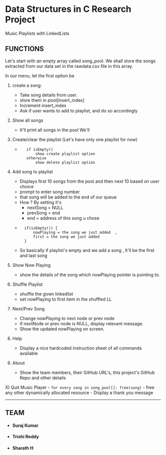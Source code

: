 # Data Structures in C Research Project
Music Playlists with LinkedLists

## FUNCTIONS
Let's start with an empty array called song_pool.
We shall store the songs extracted from our data set in the rawdata.csv file in this array.

In our menu, let the first option be 
1) create a song:
    - Take song details from user.
    - store them in pool[insert_index] 
    - Increment insert_index 
    - Ask if user wants to add to playlist, and do so accordingly
2) Show all songs
   - It'll print all songs in the pool
We'll 

3) Create/clear the playlist (Let's have only one playlist for now)   
   - ```
        if isEmpty()
            show create playlist option     
        otherwise
            show delete playlist option
        ```
4) Add song to playlist
    - Displays first 10 songs from the pool and then next 10 based on user choice
    - prompt to enter song number 
    - that song will be added to the end of our queue 
    - How ? By setting it's 
         - nextSong = NULL
        - prevSong = end
        - end = address of this song u chose
    - ```
        if(isEmpty()) {
            nowPlaying = the song we just added  ,
            first = the song we just added 
        } 
        ```
    - So basically if playlist's empty and we add a song , It'll be the first and last song

5) Show Now Playing
   - show the details of the song which nowPlaying pointer is pointing to.

6) Shuffle Playlist
    - shuffle the given linkedlist
    - set nowPlaying to first item in the shuffled LL

7) Next/Prev Song
    - Change nowPlaying to next node or prev node
    - if nextNode or prev node is NULL, display relevant message.
    - Show the updated nowPlaying on screen.

8) Help
    - Display a nice hardcoded instruction sheet of all commands available

9) About
    - Show the team members, their GitHub URL's, this project's GitHub Repo and other details

X) Quit Music Player
    - ```
        for every song in song_pool[]:
            free(song)
        ```
    - free any other dynamically allocated resource
    - Display a thank you message
    

<hr />

## TEAM
- #### Suraj Kumar
- #### Trishi Reddy
- #### Sharath H

